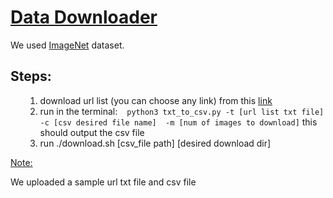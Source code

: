 <h1><strong><span style="text-decoration: underline;">Data Downloader</span></strong></h1>
<p>We used&nbsp;<a href="http://image-net.org/download-imageurls">ImageNet</a>&nbsp;dataset.</p>
<h2>Steps:</h2>
<ol>
<ol>
<li>download url list (you can choose any link) from this <a href="http://image-net.org/download-imageurls">link</a></li>
<li>run in the terminal:&nbsp; <code> python3 txt_to_csv.py -t [url list txt file] -c [csv desired file name]&nbsp; -m [num of images to download]</code> this should output the csv file</li>
<li>run ./download.sh [csv_file path] [desired download dir]</li>
</ol>
</ol>
<p><span style="text-decoration: underline;">Note:</span></p>
<p>We uploaded a sample url txt file and csv file&nbsp;</p>
